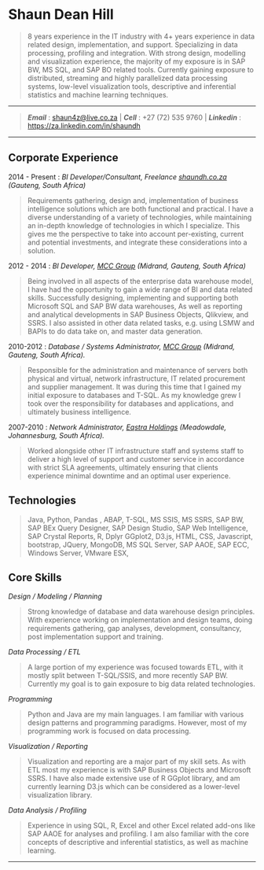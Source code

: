 
Shaun Dean Hill
=========================

 >8 years experience in the IT industry with 4+ years experience in data related design, implementation, and support. Specializing in data processing, profiling and integration. With strong design, modelling and visualization experience, the majority of my exposure is in SAP BW, MS SQL, and SAP BO related tools. Currently gaining exposure to distributed, streaming and highly parallelized data processing systems, low-level visualization tools, descriptive and inferential statistics and machine learning techniques.

---

> ***Email*** : shaun4z@live.co.za |  ***Cell*** : +27 (72) 535 9760 |  ***Linkedin*** : <https://za.linkedin.com/in/shaundh>

--- 

Corporate Experience
--------------------

2014 - Present : *BI Developer/Consultant, Freelance [shaundh.co.za](http://shaunhill.github.io/) (Gauteng, South Africa)*

  >Requirements gathering, design and, implementation of business intelligence solutions which are both functional and practical. I have a diverse understanding of a variety of technologies, while maintaining an in-depth knowledge of technologies in which I specialize. This gives me the perspective to take into account per-existing, current and potential investments, and integrate these considerations into a solution.

2012 - 2014 : *BI Developer, [MCC Group](https://www.mccgroup.co.za) (Midrand, Gauteng, South Africa)*

  >Being involved in all aspects of the enterprise data warehouse model, I have had the opportunity to gain a wide range of BI and data related skills. Successfully designing, implementing and supporting both Microsoft SQL and SAP BW data warehouses, As well as reporting and analytical developments in SAP Business Objects, Qlikview, and SSRS. I also assisted in other data related tasks, e.g. using LSMW and BAPIs to do data take on, and master data generation.

  2010-2012 : *Database / Systems Administrator, [MCC Group](https://www.mccgroup.co.za)  (Midrand, Gauteng, South Africa).*

  >Responsible for the administration and maintenance of servers both physical and virtual, network infrastructure, IT related procurement and supplier management. It was during this time that I gained my initial exposure to databases and T-SQL. As my knowledge grew I took over the responsibility for databases and applications, and ultimately business intelligence.

  2007-2010 : *Network Administrator, [Eqstra Holdings](https://www.eqstra.co.za) (Meadowdale, Johannesburg, South Africa).*

  >Worked alongside other IT infrastructure staff and systems staff to deliver a high level of support and customer service in accordance with strict SLA agreements, ultimately ensuring that clients experience minimal downtime and an optimal user experience.


Technologies
--------------------

  >Java, Python, Pandas , ABAP, T-SQL, MS SSIS, MS SSRS, SAP BW, SAP BEx Query Designer, SAP Design Studio, SAP Web Intelligence, SAP Crystal Reports, R, Dplyr GGplot2, D3.js, HTML, CSS, Javascript, bootstrap, JQuery, MongoDB, MS SQL Server, SAP AAOE, SAP ECC, Windows Server, VMware ESX,

<div style="page-break-after: always;"></div>

Core Skills
--------------------

*Design / Modeling / Planning*

  >Strong knowledge of database and data warehouse design principles. With experience working on implementation and design teams, doing requirements gathering, gap analyses, development, consultancy, post implementation support and training.

*Data Processing / ETL*

  >A large portion of my experience was focused towards ETL, with it mostly split between T-SQL/SSIS, and more recently SAP BW. Currently my goal is to gain exposure to big data related technologies.

*Programming*

  >Python and Java are my main languages. I am familiar with various design patterns and programming paradigms. However, most of my programming work is focused on data processing.

*Visualization / Reporting*

  >Visualization and reporting are a major part of my skill sets. As with ETL most my experience is with SAP Business Objects and Microsoft SSRS. I have also made extensive use of R GGplot library, and am currently learning D3.js which can be considered as a lower-level visualization library.

*Data Analysis / Profiling*

  > Experience in using SQL, R, Excel and other Excel related add-ons like SAP AAOE for analyses and profiling. I am also familiar with the core concepts of descriptive and inferential statistics, as well as machine learning.

----
